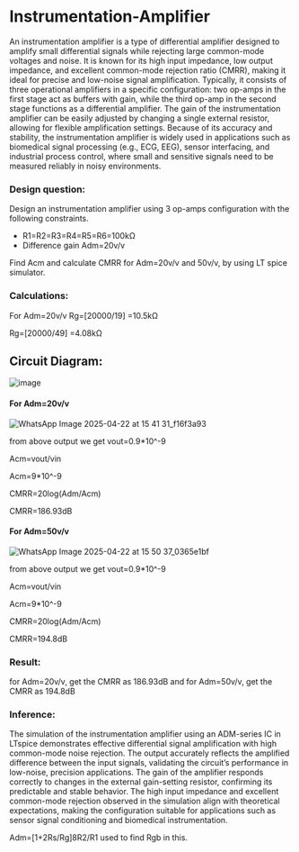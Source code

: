 # Instrumentation-Amplifier
An instrumentation amplifier is a type of differential amplifier designed to amplify small differential signals while rejecting large common-mode voltages and noise. It is known for its high input impedance, low output impedance, and excellent common-mode rejection ratio (CMRR), making it ideal for precise and low-noise signal amplification. Typically, it consists of three operational amplifiers in a specific configuration: two op-amps in the first stage act as buffers with gain, while the third op-amp in the second stage functions as a differential amplifier. The gain of the instrumentation amplifier can be easily adjusted by changing a single external resistor, allowing for flexible amplification settings. Because of its accuracy and stability, the instrumentation amplifier is widely used in applications such as biomedical signal processing (e.g., ECG, EEG), sensor interfacing, and industrial process control, where small and sensitive signals need to be measured reliably in noisy environments.

### Design question:
Design an instrumentation amplifier using 3 op-amps configuration with the following constraints.
* R1=R2=R3=R4=R5=R6=100kΩ
* Difference gain Adm=20v/v
  
Find Acm and calculate CMRR for Adm=20v/v and 50v/v, by using LT spice simulator.

### Calculations:
For Adm=20v/v
Rg=[20000/19] =10.5kΩ

Rg=[20000/49] =4.08kΩ

## Circuit Diagram:

![image](https://github.com/user-attachments/assets/d0ea4c66-618e-42f0-8220-67864dff4f34)


#### For Adm=20v/v

![WhatsApp Image 2025-04-22 at 15 41 31_f16f3a93](https://github.com/user-attachments/assets/5521480a-45d6-4fc8-b554-4efdc07f3fbf)

from above output we get vout=0.9*10^-9

Acm=vout/vin 

Acm=9*10^-9

CMRR=20log(Adm/Acm) 

CMRR=186.93dB

#### For Adm=50v/v

![WhatsApp Image 2025-04-22 at 15 50 37_0365e1bf](https://github.com/user-attachments/assets/252a539f-98e6-479b-918c-c457d74455b4)

from above output we get vout=0.9*10^-9

Acm=vout/vin 

Acm=9*10^-9

CMRR=20log(Adm/Acm) 

CMRR=194.8dB

### Result:
for Adm=20v/v, get the CMRR as 186.93dB and for Adm=50v/v, get the CMRR as 194.8dB

### Inference:

The simulation of the instrumentation amplifier using an ADM-series IC in LTspice demonstrates effective differential signal amplification with high common-mode noise rejection. The output accurately reflects the amplified difference between the input signals, validating the circuit’s performance in low-noise, precision applications. The gain of the amplifier responds correctly to changes in the external gain-setting resistor, confirming its predictable and stable behavior. The high input impedance and excellent common-mode rejection observed in the simulation align with theoretical expectations, making the configuration suitable for applications such as sensor signal conditioning and biomedical instrumentation.

Adm=[1+2Rs/Rg]8R2/R1 used to find Rgb in this.


